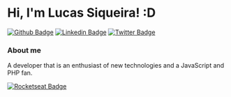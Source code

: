 # Hi, I'm Lucas Siqueira! :D

[![Github Badge](https://img.shields.io/badge/-Github-000?style=flat-square&logo=Github&logoColor=white&link=https://github.com/lsiqueiradev)](https://github.com/lsiqueiradev)
[![Linkedin Badge](https://img.shields.io/badge/-LinkedIn-blue?style=flat-square&logo=Linkedin&logoColor=white&link=https://www.linkedin.com/in/lsiqueiradev/)](https://www.linkedin.com/in/lsiqueiradev/)
[![Twitter Badge](https://img.shields.io/badge/-Twitter-1ca0f1?style=flat-square&labelColor=1ca0f1&logo=twitter&logoColor=white&link=https://twitter.com/lsiqueiradev)](https://twitter.com/lsiqueiradev)

### About me
A developer that is an enthusiast of new technologies and a JavaScript and PHP fan.

[![Rocketseat Badge](https://app.rocketseat.com.br/api/rocketid/share?slug=lsiqueiradev&type=card)](https://app.rocketseat.com.br/me/lsiqueiradev)
